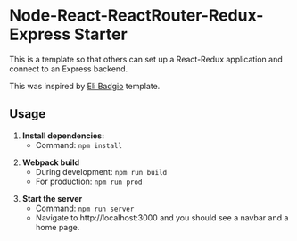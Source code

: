 # Node-React-ReactRouter-Redux-Express Starter

This is a template so that others can set up a React-Redux application and connect to an Express backend.

This was inspired by [Eli Badgio](https://github.com/ebadgio) template.

## Usage

1. **Install dependencies:**
   - Command: `npm install`

2) **Webpack build**
   - During development: `npm run build`
   - For production: `npm run prod`

3. **Start the server**
   - Command: `npm run server`
   - Navigate to http://localhost:3000 and you should see a navbar and a home page.
